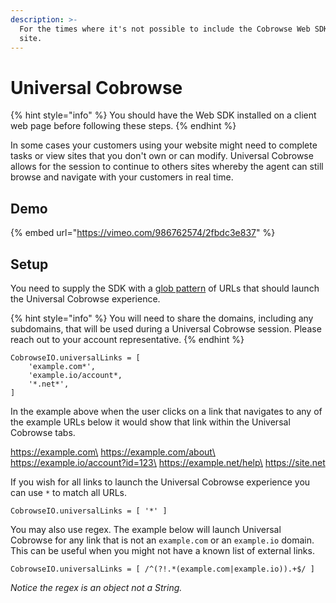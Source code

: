 ```yaml
---
description: >-
  For the times where it's not possible to include the Cobrowse Web SDK into the
  site.
---
```


# Universal Cobrowse

{% hint style="info" %}
You should have the Web SDK installed on a client web page before following these steps.
{% endhint %}

In some cases your customers using your website might need to complete tasks or view sites that you don't own or can modify. Universal Cobrowse allows for the session to continue to others sites whereby the agent can still browse and navigate with your customers in real time.

## Demo

{% embed url="https://vimeo.com/986762574/2fbdc3e837" %}

## Setup

You need to supply the SDK with a [glob pattern](https://en.wikipedia.org/wiki/Glob_\(programming\)) of URLs that should launch the Universal Cobrowse experience.

{% hint style="info" %}
You will need to share the domains, including any subdomains, that will be used during a Universal Cobrowse session. Please reach out to your account representative.
{% endhint %}

```
CobrowseIO.universalLinks = [
    'example.com*',
    'example.io/account*,
    '*.net*',
]
```

In the example above when the user clicks on a link that navigates to any of the example URLs below it would show that link within the Universal Cobrowse tabs.

https://example.com\
https://example.com/about\
https://example.io/account?id=123\
https://example.net/help\
https://site.net

If you wish for all links to launch the Universal Cobrowse experience you can use `*` to match all URLs.

```
CobrowseIO.universalLinks = [ '*' ] 
```

You may also use regex. The example below will launch Universal Cobrowse for any link that is not an `example.com` or an `example.io` domain. This can be useful when you might not have a known list of external links.

```
CobrowseIO.universalLinks = [ /^(?!.*(example.com|example.io)).+$/ ]
```

_Notice the regex is an object not a String._
